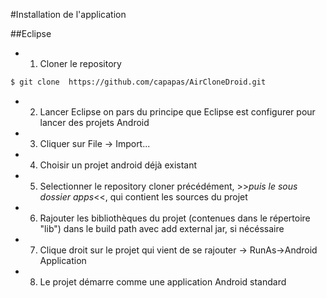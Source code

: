 #Installation de l'application

##Eclipse

* 1) Cloner le repository
```bash
$ git clone  https://github.com/capapas/AirCloneDroid.git
```

* 2) Lancer Eclipse on pars du principe que Eclipse est configurer pour lancer des projets Android

* 3) Cliquer sur File -> Import...

* 4) Choisir un projet android déjà existant

* 5) Selectionner le repository cloner précédément, >>*puis le sous dossier apps*<<, qui contient les sources du projet

* 6) Rajouter les bibliothèques du projet (contenues dans le répertoire "lib") dans le build path avec add external jar, si nécéssaire

* 7) Clique droit sur le projet qui vient de se rajouter -> RunAs->Android Application

* 8) Le projet démarre comme une application Android standard
